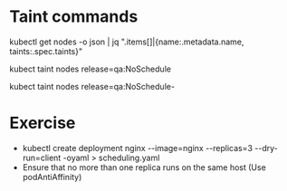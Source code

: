 # Taint commands
kubectl get nodes -o json | jq ".items[]|{name:.metadata.name, taints:.spec.taints}"

kubect taint nodes <node-name> release=qa:NoSchedule

kubect taint nodes <node-name> release=qa:NoSchedule-

# Exercise
- kubectl create deployment nginx --image=nginx --replicas=3 --dry-run=client -oyaml > scheduling.yaml
- Ensure that no more than one replica runs on the same host (Use podAntiAffinity)

